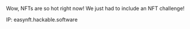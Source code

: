 Wow, NFTs are so hot right now! We just had to include an NFT challenge!

IP: easynft.hackable.software